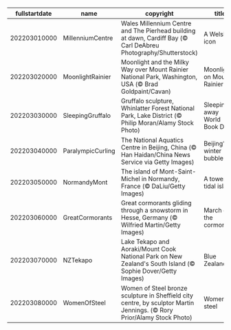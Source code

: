 |fullstartdate|name|copyright|title|image|
|--|--|--|--|--|
202203010000|MillenniumCentre|Wales Millennium Centre and The Pierhead building at dawn, Cardiff Bay (© Carl DeAbreu Photography/Shutterstock)|A Welsh icon|![](/en-GB/2022/03/202203010000MillenniumCentre.jpg)|
202203020000|MoonlightRainier|Moonlight and the Milky Way over Mount Rainier National Park, Washington, USA (© Brad Goldpaint/Cavan)|Moonlight on Mount Rainier|![](/en-GB/2022/03/202203020000MoonlightRainier.jpg)|
202203030000|SleepingGruffalo|Gruffalo sculpture, Whinlatter Forest National Park, Lake District (© Philip Moran/Alamy Stock Photo)|Sleeping away World Book Day|![](/en-GB/2022/03/202203030000SleepingGruffalo.jpg)|
202203040000|ParalympicCurling|The National Aquatics Centre in Beijing, China (© Han Haidan/China News Service via Getty Images)|Beijing’s winter bubble|![](/en-GB/2022/03/202203040000ParalympicCurling.jpg)|
202203050000|NormandyMont|The island of Mont-Saint-Michel in Normandy, France (© DaLiu/Getty Images)|A towering tidal island|![](/en-GB/2022/03/202203050000NormandyMont.jpg)|
202203060000|GreatCormorants|Great cormorants gliding through a snowstorm in Hesse, Germany (© Wilfried Martin/Getty Images)|March of the cormorants|![](/en-GB/2022/03/202203060000GreatCormorants.jpg)|
202203070000|NZTekapo|Lake Tekapo and Aoraki/Mount Cook National Park on New Zealand's South Island (© Sophie Dover/Getty Images)|Blue Zealand|![](/en-GB/2022/03/202203070000NZTekapo.jpg)|
202203080000|WomenOfSteel|Women of Steel bronze sculpture in Sheffield city centre, by sculptor Martin Jennings. (© Rory Prior/Alamy Stock Photo)|Women of steel|![](/en-GB/2022/03/202203080000WomenOfSteel.jpg)|
